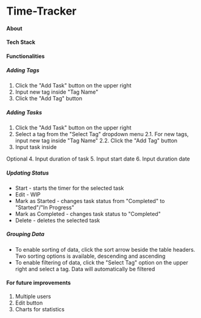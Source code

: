 # Time-Tracker
#### About
#### Tech Stack
#### Functionalities
##### Adding Tags
1. Click the "Add Task" button on the upper right
2. Input new tag inside "Tag Name"
3. Click the "Add Tag" button

##### Adding Tasks
1. Click the "Add Task" button on the upper right
2. Select a tag from the "Select Tag" dropdown menu
  2.1. For new tags, input new tag inside "Tag Name"
  2.2. Click the "Add Tag" button
3. Input task inside 

Optional
4. Input duration of task
5. Input start date
6. Input duration date

##### Updating Status
* Start - starts the timer for the selected task
* Edit - WIP
* Mark as Started - changes task status from "Completed" to "Started"/"In Progress"
* Mark as Completed - changes task status to "Completed"
* Delete - deletes the selected task

##### Grouping Data
* To enable sorting of data, click the sort arrow beside the table headers. Two sorting options is available, descending and ascending
* To enable filtering of data, click the "Select Tag" option on the upper right and select a tag. Data will automatically be filtered

#### For future improvements
1. Multiple users
2. Edit button
3. Charts for statistics

